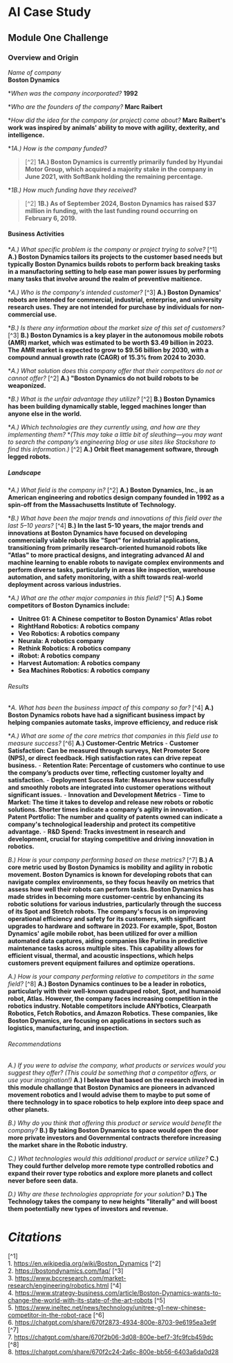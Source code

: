 # AI Case Study
## Module One Challenge

### Overview and Origin

*Name of company*  
    **Boston Dynamics** 

**When was the company incorporated?*
    **1992** 

**Who are the founders of the company?*
    **Marc Raibert**  

**How did the idea for the company (or project) come about?*
**Marc Raibert's work was inspired by animals' ability to move with agility, dexterity, and intelligence.** 

**1A.) How is the company funded?* 
> [^2] **1A.) Boston Dynamics is currently primarily funded by Hyundai Motor Group, which acquired a majority stake in the company in June 2021, with SoftBank holding the remaining percentage.**

**1B.) How much funding have they received?*
> [^2] **1B.) As of September 2024, Boston Dynamics has raised $37 million in funding, with the last funding round occurring on February 6, 2019.** 


#### Business Activities

**A.) What specific problem is the company or project trying to solve?*
    [^1] **A.) Boston Dynamics tailors its projects to the customer based needs but typically Boston Dynamics builds robots to perform back breaking tasks in a manufactoring setting to help ease man power issues by performing many tasks that involve around the realm of preventive maitience.**  

**A.) Who is the company's intended customer?* 
    [^3] **A.) Boston Dynamics' robots are intended for commercial, industrial, enterprise, and university research uses. They are not intended for purchase by individuals for non-commercial use.**

**B.) Is there any information about the market size of this set of customers?*
    [^3] **B.) Boston Dynamics is a key player in the autonomous mobile robots (AMR) market, which was estimated to be worth $3.49 billion in 2023. The AMR market is expected to grow to $9.56 billion by 2030, with a compound annual growth rate (CAGR) of 15.3% from 2024 to 2030.**

**A.) What solution does this company offer that their competitors do not or cannot offer?* 
    [^2] **A.) "Boston Dynamics do not build robots to be weaponized.** 

**B.) What is the unfair advantage they utilize?*
    [^2] **B.) Boston Dynamics has been building dynamically stable, legged machines longer than anyone else in the world.**  

**A.) Which technologies are they currently using, and how are they implementing them?* **(This may take a little bit of sleuthing&mdash;you may want to search the company’s engineering blog or use sites like Stackshare to find this information.)* 
    [^2] **A.) Orbit fleet management software, through legged robots.**

##### Landscape

**A.) What field is the company in?* 
    [^2] **A.) Boston Dynamics, Inc., is an American engineering and robotics design company founded in 1992 as a spin-off from the Massachusetts Institute of Technology.**

**B.) What have been the major trends and innovations of this field over the last 5&ndash;10 years?* 
    [^4] **B.) In the last 5-10 years, the major trends and innovations at Boston Dynamics have focused on developing commercially viable robots like "Spot" for industrial applications, transitioning from primarily research-oriented humanoid robots like "Atlas" to more practical designs, and integrating advanced AI and machine learning to enable robots to navigate complex environments and perform diverse tasks, particularly in areas like inspection, warehouse automation, and safety monitoring, with a shift towards real-world deployment across various industries.** 
 
**A.) What are the other major companies in this field?* 
    [^5] **A.) Some competitors of Boston Dynamics include:** 
- **Unitree G1: A Chinese competitor to Boston Dynamics' Atlas robot** 
- **RightHand Robotics: A robotics company** 
- **Veo Robotics: A robotics company** 
- **Neurala: A robotics company** 
- **Rethink Robotics: A robotics company** 
- **iRobot: A robotics company** 
- **Harvest Automation: A robotics company** 
- **Sea Machines Robotics: A robotics company**

###### Results

**A.  What has been the business impact of this company so far?*
    [^4] **A.) Boston Dynamics robots have had a significant business impact by helping companies automate tasks, improve efficiency, and reduce risk** 

**A.) What are some of the core metrics that companies in this field use to measure success?*
    [^6] **A.) Customer-Centric Metrics**
    - **Customer Satisfaction: Can be measured through surveys, Net Promoter Score (NPS), or direct feedback. High satisfaction rates can drive repeat business.**
    - **Retention Rate: Percentage of customers who continue to use the company’s products over time, reflecting customer loyalty and satisfaction.**
    - **Deployment Success Rate: Measures how successfully and smoothly robots are integrated into customer operations without significant issues.**
    - **Innovation and Development Metrics**
    - **Time to Market: The time it takes to develop and release new robots or robotic solutions. Shorter times indicate a company’s agility in innovation.**
    - **Patent Portfolio: The number and quality of patents owned can indicate a company's technological leadership and protect its competitive advantage.**
    - **R&D Spend: Tracks investment in research and development, crucial for staying competitive and driving innovation in robotics.**  

*B.) How is your company performing based on these metrics?* 
    [^7] **B.) A core metric used by Boston Dynamics is mobility and agility in robotic movement. Boston Dynamics is known for developing robots that can navigate complex environments, so they focus heavily on metrics that assess how well their robots can perform tasks. Boston Dynamics has made strides in becoming more customer-centric by enhancing its robotic solutions for various industries, particularly through the success of its Spot and Stretch robots. The company's focus is on improving operational efficiency and safety for its customers, with significant upgrades to hardware and software in 2023. For example, Spot, Boston Dynamics' agile mobile robot, has been utilized for over a million automated data captures, aiding companies like Purina in predictive maintenance tasks across multiple sites. This capability allows for efficient visual, thermal, and acoustic inspections, which helps customers prevent equipment failures and optimize operations.**

*A.) How is your company performing relative to competitors in the same field?*
    [^8] **A.) Boston Dynamics continues to be a leader in robotics, particularly with their well-known quadruped robot, Spot, and humanoid robot, Atlas. However, the company faces increasing competition in the robotics industry. Notable competitors include ANYbotics, Clearpath Robotics, Fetch Robotics, and Amazon Robotics. These companies, like Boston Dynamics, are focusing on applications in sectors such as logistics, manufacturing, and inspection.**

###### Recommendations

*A.) If you were to advise the company, what products or services would you suggest they offer? (This could be something that a competitor offers, or use your imagination!)*
    **A.) I beleave that based on the research involved in this module challange that Boston Dynamics are pioneers in advanced movement robotics and I would advise them to maybe to put some of there technology in to space robotics to help explore into deep space and other planets.** 

*B.) Why do you think that offering this product or service would benefit the company?*
    **B.) By taking Boston Dynamics to space would open the door more private investors and Governmental contracts therefore increasing the market share in the Robotic industry.**  

*C.) What technologies would this additional product or service utilize?*
    **C.) They could further delvelop more remote type controlled robotics and expand their rover type robotics and explore more planets and collect never before seen data.** 

*D.) Why are these technologies appropriate for your solution?*
    **D.) The Technology takes the company to new heights "literally" and will boost them poetentially new types of investors and revenue.** 

 # ***Citations***

[^1]    
    1. https://en.wikipedia.org/wiki/Boston_Dynamics
[^2]    
    2. https://bostondynamics.com/faq/
[^3]    
    3. https://www.bccresearch.com/market-research/engineering/robotics.html 
[^4]    
    4. https://www.strategy-business.com/article/Boston-Dynamics-wants-to-change-the-world-with-its-state-of-the-art-robots
[^5]    
    5. https://www.ineltec.net/news/technology/unitree-g1-new-chinese-competitor-in-the-robot-race
[^6]    
    6. https://chatgpt.com/share/670f2873-4934-800e-8703-9e6195ea3e9f
[^7]    
    7. https://chatgpt.com/share/670f2b06-3d08-800e-bef7-3fc9fcb459dc
[^8]    
    8. https://chatgpt.com/share/670f2c24-2a6c-800e-bb56-6403a6da0d28